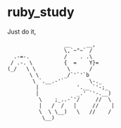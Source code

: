 ruby_study
==========

Just do it,

     
     
                      __     __,
                      \,`~"~` /
      .-=-.           /    . .\
     / .-. \          {  =    Y}=
    (_/   \ \          \      / 
           \ \        _/`'`'`b
            \ `.__.-'`        \-._
             |            '.__ `'-;_
             |            _.' `'-.__)
              \    ;_..-`'/     //  \
              |   /  /   |     //    |
              \  \ \__)   \   //    /
               \__)  
